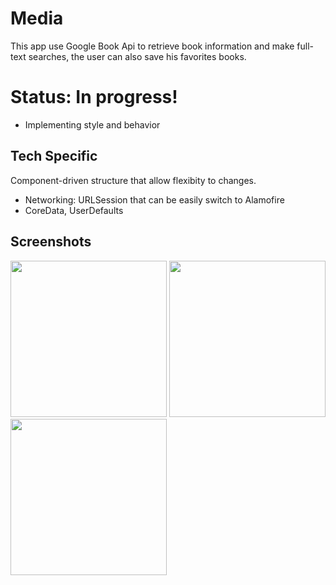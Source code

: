 # Media

This app use Google Book Api to retrieve book information and make full-text searches, the user can also save his favorites books.

# Status: In progress!
* Implementing style and behavior

## Tech Specific

Component-driven structure that allow flexibity to changes.

* Networking:  URLSession that can be easily switch to Alamofire
* CoreData, UserDefaults

## Screenshots

<p float="left">
<img src="https://github.com/mariadev/media/blob/main/ScreenShots/image1.png" width="250">
<img src="https://github.com/mariadev/media/blob/main/ScreenShots/image2.png" width="250">
<img src="https://github.com/mariadev/media/blob/main/ScreenShots/image3.png" width="250">
</p>
